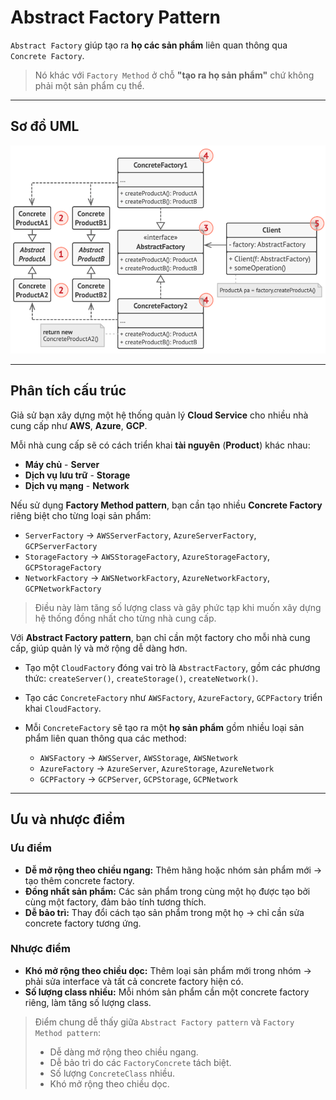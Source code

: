 # Abstract Factory Pattern

`Abstract Factory` giúp tạo ra **họ các sản phẩm** liên quan thông qua `Concrete Factory`.

> Nó khác với `Factory Method` ở chỗ **"tạo ra họ sản phẩm"** chứ không phải một sản phẩm cụ thể.

---

## Sơ đồ UML

![alt text](imgs/abstract_factory_uml.png)

---

## Phân tích cấu trúc

Giả sử bạn xây dựng một hệ thống quản lý **Cloud Service** cho nhiều nhà cung cấp như **AWS**, **Azure**, **GCP**.

Mỗi nhà cung cấp sẽ có cách triển khai **tài nguyên** (**Product**) khác nhau:

-   **Máy chủ** - **Server**
-   **Dịch vụ lưu trữ** - **Storage**
-   **Dịch vụ mạng** - **Network**

Nếu sử dụng **Factory Method pattern**, bạn cần tạo nhiều **Concrete Factory** riêng biệt cho từng loại sản phẩm:

-   `ServerFactory` → `AWSServerFactory`, `AzureServerFactory`, `GCPServerFactory`
-   `StorageFactory` → `AWSStorageFactory`, `AzureStorageFactory`, `GCPStorageFactory`
-   `NetworkFactory` → `AWSNetworkFactory`, `AzureNetworkFactory`, `GCPNetworkFactory`

> Điều này làm tăng số lượng class và gây phức tạp khi muốn xây dựng hệ thống đồng nhất cho từng nhà cung cấp.

Với **Abstract Factory pattern**, bạn chỉ cần một factory cho mỗi nhà cung cấp, giúp quản lý và mở rộng dễ dàng hơn.

-   Tạo một `CloudFactory` đóng vai trò là `AbstractFactory`, gồm các phương thức: `createServer()`, `createStorage()`, `createNetwork()`.
-   Tạo các `ConcreteFactory` như `AWSFactory`, `AzureFactory`, `GCPFactory` triển khai `CloudFactory`.
-   Mỗi `ConcreteFactory` sẽ tạo ra một **họ sản phẩm** gồm nhiều loại sản phẩm liên quan thông qua các method:

    -   `AWSFactory` → `AWSServer`, `AWSStorage`, `AWSNetwork`
    -   `AzureFactory` → `AzureServer`, `AzureStorage`, `AzureNetwork`
    -   `GCPFactory` → `GCPServer`, `GCPStorage`, `GCPNetwork`

---

## Ưu và nhược điểm

### Ưu điểm

-   **Dễ mở rộng theo chiều ngang:** Thêm hãng hoặc nhóm sản phẩm mới → tạo thêm concrete factory.
-   **Đồng nhất sản phẩm:** Các sản phẩm trong cùng một họ được tạo bởi cùng một factory, đảm bảo tính tương thích.
-   **Dễ bảo trì:** Thay đổi cách tạo sản phẩm trong một họ → chỉ cần sửa concrete factory tương ứng.

### Nhược điểm

-   **Khó mở rộng theo chiều dọc:** Thêm loại sản phẩm mới trong nhóm → phải sửa interface và tất cả concrete factory hiện có.
-   **Số lượng class nhiều:** Mỗi nhóm sản phẩm cần một concrete factory riêng, làm tăng số lượng class.

> Điểm chung dễ thấy giữa `Abstract Factory pattern` và `Factory Method pattern`:
>
> -   Dễ dàng mở rộng theo chiều ngang.
> -   Dễ bảo trì do các `FactoryConcrete` tách biệt.
> -   Số lượng `ConcreteClass` nhiều.
> -   Khó mở rộng theo chiều dọc.
